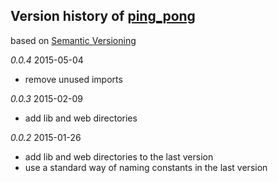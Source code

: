 ## Version history of [ping_pong](https://github.com/dzenanr/ping_pong)

based on [Semantic Versioning](http://semver.org/)

*0.0.4* 2015-05-04

+ remove unused imports

*0.0.3* 2015-02-09

+ add lib and web directories

*0.0.2* 2015-01-26

+ add lib and web directories to the last version
+ use a standard way of naming constants in the last version
